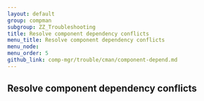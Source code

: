 ```yaml
---
layout: default
group: compman
subgroup: ZZ_Troubleshooting
title: Resolve component dependency conflicts
menu_title: Resolve component dependency conflicts
menu_node: 
menu_order: 5
github_link: comp-mgr/trouble/cman/component-depend.md
---
```

<!-- This topic is referred to from Magento 2 code! Don't change the URL without informing engineering! -->
<!-- Referring file: TBD owned by Ogres -->

<h2 id="trouble-depend">Resolve component dependency conflicts</h2>

